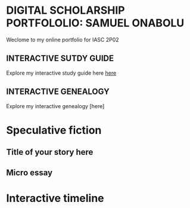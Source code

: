 # DIGITAL SCHOLARSHIP PORTFOLOLIO: SAMUEL ONABOLU 

Weclome to my online portfolio for IASC 2P02

## INTERACTIVE SUTDY GUIDE

Explore my interactive study guide here [here](InteractiveStudyGuide.html)

## INTERACTIVE GENEALOGY

Explore my interactive genealogy [here]

# Speculative fiction

## Title of your story here

## Micro essay

# Interactive timeline
